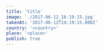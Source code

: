 ```yaml
---
title: 'title'
image: './2017-06-12_16-19-15.jpg'
takenAt: '2017-06-12T14:19:15.000Z'
country: '<country>'
place: '<place>'
publish: true
---
```

